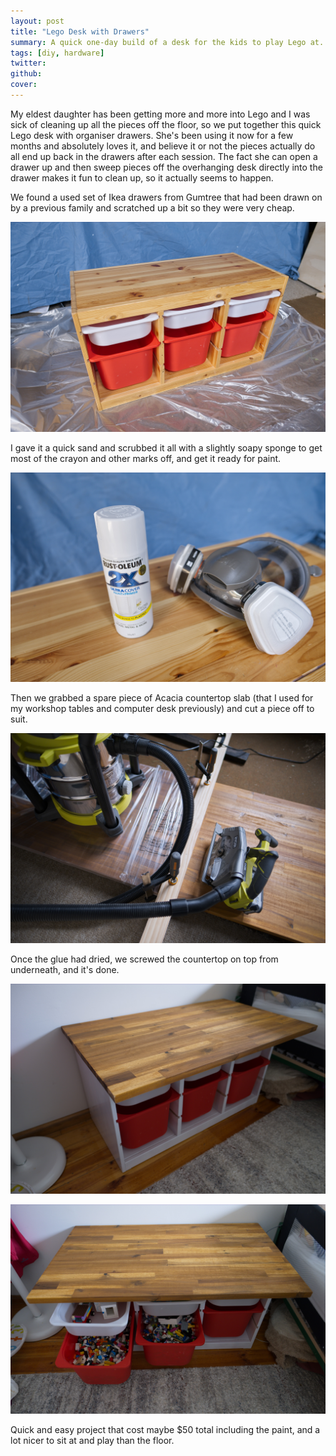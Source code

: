 ```yaml
---
layout: post
title: "Lego Desk with Drawers"
summary: A quick one-day build of a desk for the kids to play Lego at. Made from a rescued set of Ikea drawers and some scrap Acacia kitchen counter-top slab. Nothing fancy in this one, we just sanded/painted the Ikea drawers and then attached the top, but I think it turned out disproportionately good for how little effort was required. It's now a unique "custom" piece of furniture that gets almost daily use.
tags: [diy, hardware]
twitter:
github:
cover:
---
```



My eldest daughter has been getting more and more into Lego and I was sick of cleaning up all the pieces off the floor, so we put together this quick Lego desk with organiser drawers. She's been using it now for a few months and absolutely loves it, and believe it or not the pieces actually do all end up back in the drawers after each session. The fact she can open a drawer up and then sweep pieces off the overhanging desk directly into the drawer makes it fun to clean up, so it actually seems to happen. 

We found a used set of Ikea drawers from Gumtree that had been drawn on by a previous family and scratched up a bit so they were very cheap.

![Used Ikea Drawers](/images/2019-11-23-Lego-Desk-1.jpg)

I gave it a quick sand and scrubbed it all with a slightly soapy sponge to get most of the crayon and other marks off, and get it ready for paint.

![Rust-oleum Spray Paint](/images/2019-11-23-Lego-Desk-2.jpg)

Then we grabbed a spare piece of Acacia countertop slab (that I used for my workshop tables and computer desk previously) and cut a piece off to suit.

![Cutting Acacia Slab](/images/2019-11-23-Lego-Desk-3.jpg)

Once the glue had dried, we screwed the countertop on top from underneath, and it's done.

![Assembled Desk](/images/2019-11-23-Lego-Desk-4.jpg)

![Desk Drawers with Lego](/images/2019-11-23-Lego-Desk-5.jpg)

Quick and easy project that cost maybe $50 total including the paint, and a lot nicer to sit at and play than the floor.